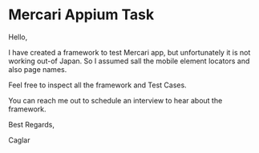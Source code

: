 
# Mercari Appium Task

Hello,

I have created a framework to test Mercari app, but unfortunately it is not working out-of Japan. So I assumed sall the mobile element locators and also 
page names. 

Feel free to inspect all the framework and Test Cases. 

You can reach me out to schedule an interview to hear about the framework.

Best Regards,

Caglar
